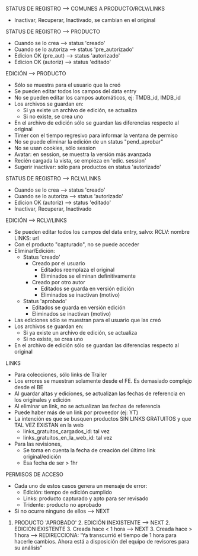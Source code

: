 STATUS DE REGISTRO --> COMUNES A PRODUCTO/RCLV/LINKS
- Inactivar, Recuperar, Inactivado, se cambian en el original

STATUS DE REGISTRO --> PRODUCTO
- Cuando se lo crea		--> status 'creado'
- Cuando se lo autoriza	--> status 'pre_autorizado'
- Edicion OK (pre_aut)	--> status 'autorizado'
- Edicion OK (autoriz)	--> status 'editado'

EDICIÓN --> PRODUCTO
- Sólo se muestra para el usuario que la creó
- Se pueden editar todos los campos del data entry
- No se pueden editar los campos automáticos, ej: TMDB_id, IMDB_id
- Los archivos se guardan en:
	- Si ya existe un archivo de edición, se actualiza
	- Si no existe, se crea uno
- En el archivo de edición sólo se guardan las diferencias respecto al original
- Timer con el tiempo regresivo para informar la ventana de permiso
- No se puede eliminar la edición de un status "pend_aprobar"
- No se usan cookies, sólo session
- Avatar: en session, se muestra la versión más avanzada
- Recién cargada la vista, se empieza en 'edic. session'
- Sugerir inactivar: sólo para productos en status 'autorizado'

STATUS DE REGISTRO --> RCLV/LINKS
- Cuando se lo crea		--> status 'creado'
- Cuando se lo autoriza	--> status 'autorizado'
- Edicion OK (autoriz)	--> status 'editado'
- Inactivar, Recuperar, Inactivado

EDICIÓN --> RCLV/LINKS
- Se pueden editar todos los campos del data entry, salvo:
	RCLV: nombre
	LINKS: url
- Con el producto "capturado", no se puede acceder
- Eliminar/Edición:
	- Status 'creado'
		- Creado por el usuario
			- Editados reemplaza el original
			- Eliminados se eliminan definitivamente
		- Creado por otro autor
			- Editados se guarda en versión edición
			- Eliminados se inactivan (motivo)
	- Status 'aprobado'
		- Editados se guarda en versión edición
		- Eliminados se inactivan (motivo)
- Las ediciones sólo se muestran para el usuario que las creó
- Los archivos se guardan en:
	- Si ya existe un archivo de edición, se actualiza
	- Si no existe, se crea uno
- En el archivo de edición sólo se guardan las diferencias respecto al original

LINKS
- Para colecciones, sólo links de Trailer
- Los errores se muestran solamente desde el FE. Es demasiado complejo desde el BE
- Al guardar altas y ediciones, se actualizan las fechas de referencia en los originales y edición
- Al eliminar un link, no se actualizan las fechas de referencia
- Puede haber más de un link por proveedor (ej: YT)
- La intención es que se busquen productos SIN LINKS GRATUITOS y que TAL VEZ EXISTAN en la web
	- links_gratuitos_cargados_id: tal vez
	- links_gratuitos_en_la_web_id: tal vez
- Para las revisiones, 
	- Se toma en cuenta la fecha de creación del último link original/edición
	- Esa fecha de ser > 1hr

PERMISOS DE ACCESO
- Cada uno de estos casos genera un mensaje de error:
	- Edición: tiempo de edición cumplido
	- Links: producto capturado y apto para ser revisado
	- Tridente: producto no aprobado
- Si no ocurre ninguno de ellos --> NEXT


1. PRODUCTO 'APROBADO'
	2. EDICIÓN INEXISTENTE
		--> NEXT
	2. EDICIÓN EXISTENTE
		3. Creada hace < 1 hora
			--> NEXT
		3. Creada hace > 1 hora
			--> REDIRECCIONA: 'Ya transcurrió el tiempo de 1 hora para hacerle cambios. Ahora está a disposición del equipo de revisores para su análisis"
